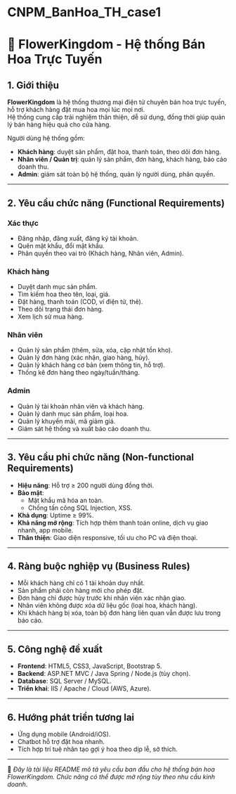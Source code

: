 # CNPM_BanHoa_TH_case1
# 🌸 FlowerKingdom - Hệ thống Bán Hoa Trực Tuyến

## 1. Giới thiệu
**FlowerKingdom** là hệ thống thương mại điện tử chuyên bán hoa trực tuyến, hỗ trợ khách hàng đặt mua hoa mọi lúc mọi nơi.  
Hệ thống cung cấp trải nghiệm thân thiện, dễ sử dụng, đồng thời giúp quản lý bán hàng hiệu quả cho cửa hàng.

Người dùng hệ thống gồm:
- **Khách hàng**: duyệt sản phẩm, đặt hoa, thanh toán, theo dõi đơn hàng.
- **Nhân viên / Quản trị**: quản lý sản phẩm, đơn hàng, khách hàng, báo cáo doanh thu.
- **Admin**: giám sát toàn bộ hệ thống, quản lý người dùng, phân quyền.

---

## 2. Yêu cầu chức năng (Functional Requirements)

### Xác thực
- Đăng nhập, đăng xuất, đăng ký tài khoản.
- Quên mật khẩu, đổi mật khẩu.
- Phân quyền theo vai trò (Khách hàng, Nhân viên, Admin).

### Khách hàng
- Duyệt danh mục sản phẩm.
- Tìm kiếm hoa theo tên, loại, giá.
- Đặt hàng, thanh toán (COD, ví điện tử, thẻ).
- Theo dõi trạng thái đơn hàng.
- Xem lịch sử mua hàng.

### Nhân viên
- Quản lý sản phẩm (thêm, sửa, xóa, cập nhật tồn kho).
- Quản lý đơn hàng (xác nhận, giao hàng, hủy).
- Quản lý khách hàng cơ bản (xem thông tin, hỗ trợ).
- Thống kê đơn hàng theo ngày/tuần/tháng.

### Admin
- Quản lý tài khoản nhân viên và khách hàng.
- Quản lý danh mục sản phẩm, loại hoa.
- Quản lý khuyến mãi, mã giảm giá.
- Giám sát hệ thống và xuất báo cáo doanh thu.

---

## 3. Yêu cầu phi chức năng (Non-functional Requirements)

- **Hiệu năng**: Hỗ trợ ≥ 200 người dùng đồng thời.  
- **Bảo mật**:
  - Mật khẩu mã hóa an toàn.
  - Chống tấn công SQL Injection, XSS.  
- **Khả dụng**: Uptime ≥ 99%.  
- **Khả năng mở rộng**: Tích hợp thêm thanh toán online, dịch vụ giao nhanh, app mobile.  
- **Thân thiện**: Giao diện responsive, tối ưu cho PC và điện thoại.  

---

## 4. Ràng buộc nghiệp vụ (Business Rules)

- Mỗi khách hàng chỉ có 1 tài khoản duy nhất.  
- Sản phẩm phải còn hàng mới cho phép đặt.  
- Đơn hàng chỉ được hủy trước khi nhân viên xác nhận giao.  
- Nhân viên không được xóa dữ liệu gốc (loại hoa, khách hàng).  
- Khi khách hàng bị xóa, toàn bộ đơn hàng liên quan vẫn được lưu trong báo cáo.  

---

## 5. Công nghệ đề xuất
- **Frontend**: HTML5, CSS3, JavaScript, Bootstrap 5.  
- **Backend**: ASP.NET MVC / Java Spring / Node.js (tùy chọn).  
- **Database**: SQL Server / MySQL.  
- **Triển khai**: IIS / Apache / Cloud (AWS, Azure).  

---

## 6. Hướng phát triển tương lai
- Ứng dụng mobile (Android/iOS).  
- Chatbot hỗ trợ đặt hoa nhanh.  
- Tích hợp trí tuệ nhân tạo gợi ý hoa theo dịp lễ, sở thích.  

---

📌 *Đây là tài liệu README mô tả yêu cầu ban đầu cho hệ thống bán hoa FlowerKingdom. Chức năng có thể được mở rộng tùy theo nhu cầu kinh doanh.*  
